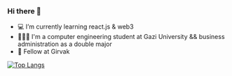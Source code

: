 ### Hi there 👋

- 💻 I’m currently learning react.js & web3  
- 👩🏻‍💻 I'm a computer engineering student at Gazi University && business administration as a double major
- 🚀 Fellow at Girvak 

[![Top Langs](https://github-readme-stats.vercel.app/api/top-langs/?username=AybenGulnar&layout=compact&theme=vision-friendly-dark)](https://github.com/anuraghazra/github-readme-stats)

<!--
**AybenGulnar/AybenGulnar** is a ✨ _special_ ✨ repository because its `README.md` (this file) appears on your GitHub profile.

Here are some ideas to get you started:

- 🔭 I’m currently working on ...
- 🌱 I’m currently learning ...
- 👯 I’m looking to collaborate on ...
- 🤔 I’m looking for help with ...
- 💬 Ask me about ...
- 📫 How to reach me: ...
- 😄 Pronouns: ...
- ⚡ Fun fact: ...
-->
